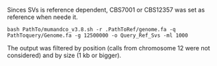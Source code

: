 Sinces SVs is reference dependent, CBS7001 or CBS12357 was set as reference when neede it.


```
bash PathTo/mumandco_v3.8.sh -r .PathToRef/genome.fa -q PathToquery/Genome.fa -g 12500000 -o Query_Ref_Svs -ml 1000
```
The output was filtered by position (calls from chromosome 12 were not considered) and by size (1 kb or bigger).
